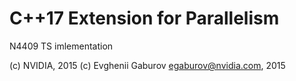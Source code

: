 C++17 Extension for Parallelism
===============================

N4409 TS imlementation



(c) NVIDIA, 2015
(c) Evghenii Gaburov <egaburov@nvidia.com>, 2015



